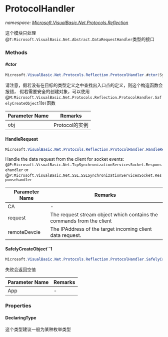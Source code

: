 ﻿# ProtocolHandler
_namespace: [Microsoft.VisualBasic.Net.Protocols.Reflection](./index.md)_

这个模块只处理@``T:Microsoft.VisualBasic.Net.Abstract.DataRequestHandler``类型的接口



### Methods

#### #ctor
```csharp
Microsoft.VisualBasic.Net.Protocols.Reflection.ProtocolHandler.#ctor(System.Object)
```
请注意，假若没有在目标的类型定义之中查找出入口点的定义，则这个构造函数会报错，
 假若需要安全的创建对象，可以使用@``M:Microsoft.VisualBasic.Net.Protocols.Reflection.ProtocolHandler.SafelyCreateObject``1(``0)``函数

|Parameter Name|Remarks|
|--------------|-------|
|obj|Protocol的实例|


#### HandleRequest
```csharp
Microsoft.VisualBasic.Net.Protocols.Reflection.ProtocolHandler.HandleRequest(System.Int64,Microsoft.VisualBasic.Net.Protocols.RequestStream,System.Net.IPEndPoint)
```
Handle the data request from the client for socket events: @``P:Microsoft.VisualBasic.Net.TcpSynchronizationServicesSocket.Responsehandler`` or @``P:Microsoft.VisualBasic.Net.SSL.SSLSynchronizationServicesSocket.Responsehandler``

|Parameter Name|Remarks|
|--------------|-------|
|CA|-|
|request|The request stream object which contains the commands from the client|
|remoteDevcie|The IPAddress of the target incoming client data request.|


#### SafelyCreateObject``1
```csharp
Microsoft.VisualBasic.Net.Protocols.Reflection.ProtocolHandler.SafelyCreateObject``1(``0)
```
失败会返回空值

|Parameter Name|Remarks|
|--------------|-------|
|App|-|



### Properties

#### DeclaringType
这个类型建议一般为某种枚举类型
